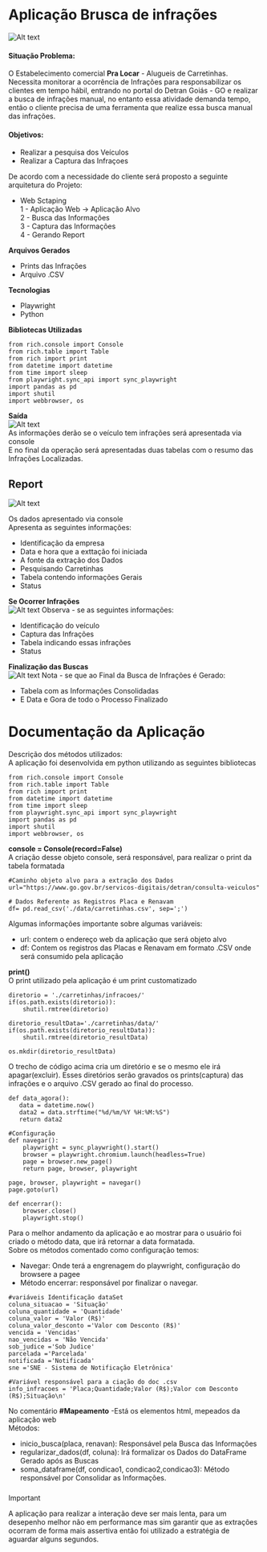 # Aplicação Brusca de infrações
![Alt text](./image/icon/2023-01-31.ico)
#### Situação Problema:
O Estabelecimento comercial **Pra Locar** - Alugueis de Carretinhas.  
Necessita monitorar a ocorrência de Infrações para responsabilizar os clientes em tempo hábil, entrando no portal do Detran Goiás - GO e realizar a busca de infrações manual, no entanto essa atividade demanda tempo, então o cliente precisa de uma ferramenta que realize essa busca manual das infrações.
#### Objetivos:
* Realizar a pesquisa dos Veículos
* Realizar a Captura das Infraçoes  
  
De acordo com a necessidade do cliente será proposto a seguinte arquitetura do Projeto:
- Web Sctaping  
1 - Aplicação Web -> Aplicação Alvo  
2 - Busca das Informações  
3 - Captura das Informações   
4 - Gerando Report

**Arquivos Gerados**
- Prints das Infrações
- Arquivo .CSV

**Tecnologias**
- Playwright
- Python

**Bibliotecas Utilizadas**  

```
from rich.console import Console
from rich.table import Table 
from rich import print 
from datetime import datetime
from time import sleep
from playwright.sync_api import sync_playwright
import pandas as pd
import shutil
import webbrowser, os
```

**Saída**  
![Alt text](./image/icon/2021-07-20.ico)   
As informações derão se o veículo tem infrações será apresentada via console  
E no final da operação será apresentadas duas tabelas com o resumo das Infrações Localizadas.

## Report
![Alt text](./image/image/image.png)

Os dados apresentado via console  
Apresenta as seguintes informações:
* Identificação da empresa
* Data e hora que a exttação foi iniciada
* A fonte da extração dos Dados
* Pesquisando Carretinhas
* Tabela contendo informações Gerais
* Status

**Se Ocorrer Infrações**  
![Alt text](./image/image/image-1.png)
Observa - se as seguintes informações:
* Identificação do veículo
* Captura das Infrações
* Tabela indicando essas infrações
* Status

**Finalização das Buscas**  
![Alt text](./image/image/image-2.png)
Nota - se que ao Final da Busca de Infrações é Gerado:
* Tabela com as Informações Consolidadas
* E Data e Gora de todo o Processo Finalizado

# Documentação da Aplicação
Descrição dos métodos utilizados:  
A aplicação foi desenvolvida em python utilizando as seguintes bibliotecas  

```
from rich.console import Console
from rich.table import Table 
from rich import print 
from datetime import datetime
from time import sleep
from playwright.sync_api import sync_playwright
import pandas as pd
import shutil
import webbrowser, os
```

**console = Console(record=False)**  
A criação desse objeto console, será responsável, para realizar o print da tabela formatada   
```
#Caminho objeto alvo para a extração dos Dados
url="https://www.go.gov.br/servicos-digitais/detran/consulta-veiculos"

# Dados Referente as Registros Placa e Renavam
df= pd.read_csv('./data/carretinhas.csv', sep=';')
```
Algumas informações importante sobre algumas variáveis:
* url: contem o endereço web da aplicação que será objeto alvo
* df: Contem os registros das Placas e Renavam em formato .CSV onde será consumido pela aplicação  

**print()**  
O print utilizado pela aplicação é um print customatizado

```
diretorio = './carretinhas/infracoes/'         
if(os.path.exists(diretorio)):
    shutil.rmtree(diretorio)
    
diretorio_resultData='./carretinhas/data/'
if(os.path.exists(diretorio_resultData)):
    shutil.rmtree(diretorio_resultData)

os.mkdir(diretorio_resultData)
```
O trecho de código acima cria um diretório e se o mesmo ele irá apagar(excluir).
Esses diretórios serão gravados os prints(captura) das infrações e o arquivo .CSV gerado ao final do processo.

```
def data_agora():
   data = datetime.now()
   data2 = data.strftime("%d/%m/%Y %H:%M:%S") 
   return data2

#Configuração
def navegar():
    playwright = sync_playwright().start()  
    browser = playwright.chromium.launch(headless=True)
    page = browser.new_page()
    return page, browser, playwright

page, browser, playwright = navegar()
page.goto(url)

def encerrar():
    browser.close()
    playwright.stop() 
```
Para o melhor andamento da aplicação e ao mostrar para o usuário foi criado o método data, que irá retornar a data formatada.  
Sobre os métodos comentado como configuração temos:
* Navegar: Onde terá a engrenagem do playwright, configuração do browsere a pagee
* Método encerrar: responsável por finalizar o navegar.

```
#variáveis Identificação dataSet
coluna_situacao = 'Situação'
coluna_quantidade = 'Quantidade'
coluna_valor = 'Valor (R$)'
coluna_valor_desconto ='Valor com Desconto (R$)'
vencida = 'Vencidas'
nao_vencidas = 'Não Vencida'
sob_judice ='Sob Judice'
parcelada ='Parcelada'
notificada ='Notificada'
sne ='SNE - Sistema de Notificação Eletrônica'

#Variável responsável para a ciação do doc .csv
info_infracoes = 'Placa;Quantidade;Valor (R$);Valor com Desconto (R$);Situação\n'
```

No comentário **#Mapeamento** -Está os elementos html, mepeados da aplicação web  
Métodos:  
* inicio_busca(placa, renavan): Responsável pela Busca das Informações
* regularizar_dados(df, coluna): Irá formalizar os Dados do DataFrame Gerado após as Buscas
* soma_dataframe(df, condicao1, condicao2,condicao3): Método responsável por Consolidar as Informações.

### 

>[!IMPORTANT]
>
>A aplicação para realizar a interação deve ser mais lenta, para um desepenho melhor não em performance mas sim garantir que as extrações ocorram de forma mais assertiva então foi utilizado a estratégia de aguardar alguns segundos.

